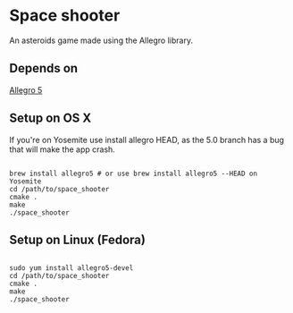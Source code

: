 Space shooter
===========

An asteroids game made using the Allegro library.


Depends on
----------
[Allegro 5](http://alleg.sourceforge.net/)


Setup on OS X
----------

If you're on Yosemite use install allegro HEAD, as the 5.0 branch has a bug that will make the app crash.

```shell

brew install allegro5 # or use brew install allegro5 --HEAD on Yosemite
cd /path/to/space_shooter
cmake .
make
./space_shooter

```

Setup on Linux (Fedora)
----------

```shell

sudo yum install allegro5-devel
cd /path/to/space_shooter
cmake .
make
./space_shooter

```
